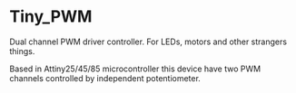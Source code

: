 # Tiny_PWM
Dual channel PWM driver controller. For LEDs, motors and other strangers things.

Based in Attiny25/45/85 microcontroller this device have two PWM channels controlled by independent potentiometer.
